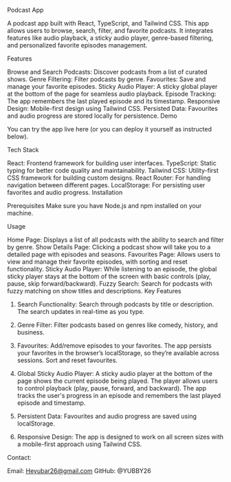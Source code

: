 Podcast App

A podcast app built with React, TypeScript, and Tailwind CSS. This app allows users to browse, search, filter, and favorite podcasts. It integrates features like audio playback, a sticky audio player, genre-based filtering, and personalized favorite episodes management.

Features

Browse and Search Podcasts: Discover podcasts from a list of curated shows.
Genre Filtering: Filter podcasts by genre.
Favourites: Save and manage your favorite episodes.
Sticky Audio Player: A sticky global player at the bottom of the page for seamless audio playback.
Episode Tracking: The app remembers the last played episode and its timestamp.
Responsive Design: Mobile-first design using Tailwind CSS.
Persisted Data: Favourites and audio progress are stored locally for persistence.
Demo

You can try the app live here (or you can deploy it yourself as instructed below).

Tech Stack

React: Frontend framework for building user interfaces.
TypeScript: Static typing for better code quality and maintainability.
Tailwind CSS: Utility-first CSS framework for building custom designs.
React Router: For handling navigation between different pages.
LocalStorage: For persisting user favorites and audio progress.
Installation

Prerequisites
Make sure you have Node.js and npm installed on your machine.


Usage

Home Page: Displays a list of all podcasts with the ability to search and filter by genre.
Show Details Page: Clicking a podcast show will take you to a detailed page with episodes and seasons.
Favourites Page: Allows users to view and manage their favorite episodes, with sorting and reset functionality.
Sticky Audio Player: While listening to an episode, the global sticky player stays at the bottom of the screen with basic controls (play, pause, skip forward/backward).
Fuzzy Search: Search for podcasts with fuzzy matching on show titles and descriptions.
Key Features

1. Search Functionality:
Search through podcasts by title or description. The search updates in real-time as you type.

2. Genre Filter:
Filter podcasts based on genres like comedy, history, and business.

3. Favourites:
Add/remove episodes to your favorites.
The app persists your favorites in the browser’s localStorage, so they’re available across sessions.
Sort and reset favourites.
4. Global Sticky Audio Player:
A sticky audio player at the bottom of the page shows the current episode being played.
The player allows users to control playback (play, pause, forward, and backward).
The app tracks the user's progress in an episode and remembers the last played episode and timestamp.
5. Persistent Data:
Favourites and audio progress are saved using localStorage.
6. Responsive Design:
The app is designed to work on all screen sizes with a mobile-first approach using Tailwind CSS.


Contact:

Email: Heyubar26@gmail.com
GitHub: @YUBBY26
